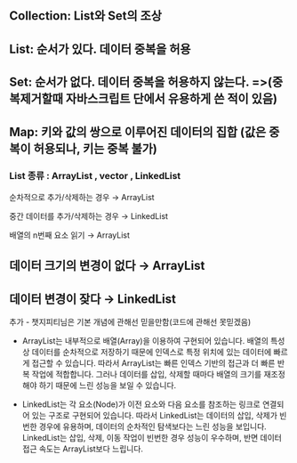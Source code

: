 ## Collection: List와 Set의 조상

## List: 순서가 있다. 데이터 중복을 허용
## Set: 순서가 없다. 데이터 중복을 허용하지 않는다. =>(중복제거할때 자바스크립트 단에서 유용하게 쓴 적이 있음)
## Map: 키와 값의 쌍으로 이루어진 데이터의 집합 (값은 중복이 허용되나, 키는 중복 불가)


### List 종류 : ArrayList , vector , LinkedList

순차적으로 추가/삭제하는 경우 → ArrayList

중간 데이터를 추가/삭제하는 경우 → LinkedList

배열의 n번째 요소 읽기 → ArrayList


## 데이터 크기의 변경이 없다 → ArrayList

## 데이터 변경이 잦다 → LinkedList

추가 - 챗지피티님은 기본 개념에 관해선 믿을만함(코드에 관해선 못믿겠음)

- ArrayList는 내부적으로 배열(Array)을 이용하여 구현되어 있습니다. 배열의 특성 상 데이터를 순차적으로 저장하기 때문에 인덱스로 특정 위치에 있는 데이터에 빠르게 접근할 수 있습니다. 
따라서 ArrayList는 빠른 인덱스 기반의 접근과 더 빠른 반복 작업에 적합합니다. 그러나 데이터를 삽입, 삭제할 때마다 배열의 크기를 재조정해야 하기 때문에 느린 성능을 보일 수 있습니다.

- LinkedList는 각 요소(Node)가 이전 요소와 다음 요소를 참조하는 링크로 연결되어 있는 구조로 구현되어 있습니다. 따라서 LinkedList는 데이터의 삽입, 삭제가 빈번한 경우에 유용하며, 
데이터의 순차적인 탐색보다는 느린 성능을 보입니다. LinkedList는 삽입, 삭제, 이동 작업이 빈번한 경우 성능이 우수하며, 반면 데이터 접근 속도는 ArrayList보다 느립니다.
 
